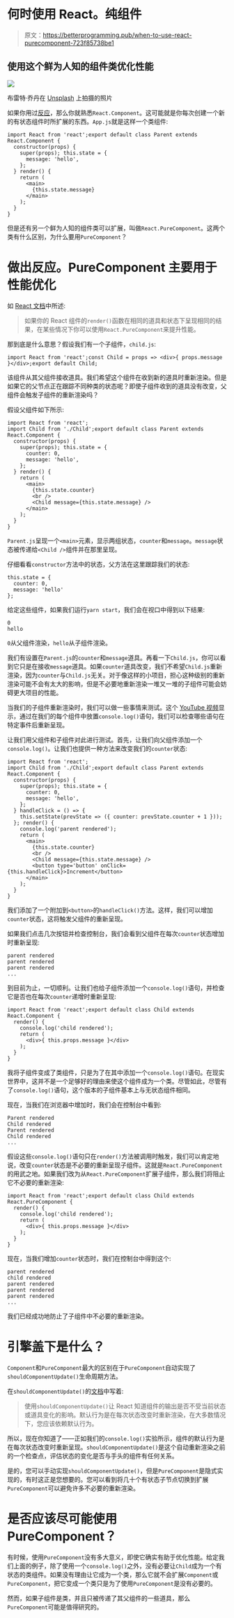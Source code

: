 # 何时使用 React。纯组件

> 原文：<https://betterprogramming.pub/when-to-use-react-purecomponent-723f85738be1>

## 使用这个鲜为人知的组件类优化性能

![](img/f666b6beba45c9f824b2d7afb10ff2f0.png)

布雷特·乔丹在 [Unsplash](https://unsplash.com/collections/8567307/code?utm_source=unsplash&utm_medium=referral&utm_content=creditCopyText) 上拍摄的照片

如果你用过[反应](https://reactjs.org/)，那么你就熟悉`React.Component`。这可能就是你每次创建一个新的有状态组件时所扩展的东西。`App.js`就是这样一个类组件:

```
import React from 'react';export default class Parent extends React.Component {
  constructor(props) {
    super(props); this.state = {
      message: 'hello',
    };
  } render() {
    return (
      <main>
        {this.state.message}
      </main>
    );
  }
}
```

但是还有另一个鲜为人知的组件类可以扩展，叫做`React.PureComponent`。这两个类有什么区别，为什么要用`PureComponent`？

# 做出反应。PureComponent 主要用于性能优化

如 [React 文档](https://reactjs.org/docs/react-api.html#reactpurecomponent)中所述:

> 如果你的 React 组件的`render()`函数在相同的道具和状态下呈现相同的结果，在某些情况下你可以使用`React.PureComponent`来提升性能。

那到底是什么意思？假设我们有一个子组件，`child.js`:

```
import React from 'react';const Child = props => <div>{ props.message }</div>;export default Child;
```

该组件从其父组件接收道具。我们希望这个组件在收到新的道具时重新渲染。但是如果它的父节点正在跟踪不同种类的状态呢？即使子组件收到的道具没有改变，父组件会触发子组件的重新渲染吗？

假设父组件如下所示:

```
import React from 'react';
import Child from './Child';export default class Parent extends React.Component {
  constructor(props) {
    super(props); this.state = {
      counter: 0,
      message: 'hello',
    };
  } render() {
    return (
      <main>
        {this.state.counter}
        <br />
        <Child message={this.state.message} />
      </main>
    );
  }
}
```

`Parent.js`呈现一个`<main>`元素，显示两组状态，`counter`和`message`。`message`状态被传递给`<Child />`组件并在那里呈现。

仔细看看`constructor`方法中的状态，父方法在这里跟踪我们的状态:

```
this.state = {
  counter: 0,
  message: 'hello'
};
```

给定这些组件，如果我们运行`yarn start`，我们会在视口中得到以下结果:

```
0
hello
```

`0`从父组件渲染，`hello`从子组件渲染。

我们有设置在`Parent.js`的`counter`和`message`道具。再看一下`Child.js`，你可以看到它只是在接收`message`道具。如果`counter`道具改变，我们不希望`Child.js`重新渲染，因为`counter`与`Child.js`无关。对于像这样的小项目，担心这种级别的重新渲染可能不会有太大的影响，但是不必要地重新渲染一堆又一堆的子组件可能会妨碍更大项目的性能。

当我们的子组件重新渲染时，我们可以做一些事情来测试。这个 [YouTube 视频](https://www.youtube.com/watch?v=PXXjkq4A-OU)显示，通过在我们的每个组件中放置`console.log()`语句，我们可以检查哪些语句在特定事件后重新呈现。

让我们用父组件和子组件对此进行测试。首先，让我们向父组件添加一个`console.log()`。让我们也提供一种方法来改变我们的`counter`状态:

```
import React from 'react';
import Child from './Child';export default class Parent extends React.Component {
  constructor(props) {
    super(props); this.state = {
      counter: 0,
      message: 'hello',
    };
  } handleClick = () => {
    this.setState(prevState => ({ counter: prevState.counter + 1 }));
  }; render() {
    console.log('parent rendered');
    return (
      <main>
        {this.state.counter}
        <br />
        <Child message={this.state.message} />
        <button type='button' onClick={this.handleClick}>Increment</button>
      </main>
    );
  }
}
```

我们添加了一个附加到`<button>`的`handleClick()`方法。这样，我们可以增加`counter`状态，这将触发父组件的重新呈现。

如果我们点击几次按钮并检查控制台，我们会看到父组件在每次`counter`状态增加时重新呈现:

```
parent rendered
parent rendered
parent rendered
...
```

到目前为止，一切顺利。让我们也给子组件添加一个`console.log()`语句，并检查它是否也在每次`counter`递增时重新呈现:

```
import React from 'react';export default class Child extends React.Component {
  render() {
    console.log('child rendered');
    return (
      <div>{ this.props.message }</div>
    );
  }
}
```

我将子组件变成了类组件，只是为了在其中添加一个`console.log()`语句。在现实世界中，这并不是一个足够好的理由来使这个组件成为一个类。尽管如此，尽管有了`console.log()`语句，这个版本的子组件基本上与无状态组件相同。

现在，当我们在浏览器中增加时，我们会在控制台中看到:

```
Parent rendered
Child rendered
Parent rendered
Child rendered
...
```

假设这些`console.log()`语句只在`render()`方法被调用时触发，我们可以肯定地说，改变`counter`状态是不必要的重新呈现子组件。这就是`React.PureComponent`的用武之地。如果我们改为从`React.PureComponent`扩展子组件，那么我们将阻止它不必要的重新渲染:

```
import React from 'react';export default class Child extends React.PureComponent {
  render() {
    console.log('child rendered');
    return (
      <div>{ this.props.message }</div>
    );
  }
}
```

现在，当我们增加`counter`状态时，我们在控制台中得到这个:

```
parent rendered
child rendered
parent rendered
parent rendered
parent rendered
...
```

我们已经成功地防止了子组件中不必要的重新渲染。

# 引擎盖下是什么？

`Component`和`PureComponent`最大的区别在于`PureComponent`自动实现了`shouldComponentUpdate()`生命周期方法。

在`shouldComponentUpdate()`的[文档](https://reactjs.org/docs/react-component.html#shouldcomponentupdate)中写着:

> 使用`shouldComponentUpdate()`让 React 知道组件的输出是否不受当前状态或道具变化的影响。默认行为是在每次状态改变时重新渲染，在大多数情况下，您应该依赖默认行为。

所以，现在你知道了——正如我们的`console.log()`实验所示，组件的默认行为是在每次状态改变时重新呈现。`shouldComponentUpdate()`是这个自动重新渲染之前的一个检查点，评估状态的变化是否与手头的组件有任何关系。

是的，您可以手动实现`shouldComponentUpdate()`，但是`PureComponent`是隐式实现的，有时这正是您想要的。您可以看到将几十个有状态子节点切换到扩展`PureComponent`可以避免许多不必要的重新渲染。

# 是否应该尽可能使用 PureComponent？

有时候，使用`PureComponent`没有多大意义，即使它确实有助于优化性能。给定我们上面的例子，除了使用一个`console.log()`之外，没有必要让`Child`成为一个有状态的类组件。如果没有理由让它成为一个类，那么它就不会扩展`Component`或`PureComponent`，把它变成一个类只是为了使用`PureComponent`是没有必要的。

然而，如果子组件是类，并且只被传递了其父组件的一些道具，那么`PureComponent`可能是值得研究的。